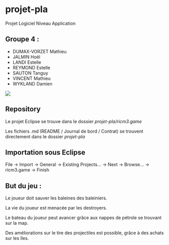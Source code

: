 # projet-pla
Projet Logiciel Niveau Application

## Groupe 4 : 
- DUMAX-VORZET Mathieu
- JALMIN Hoël
- LANDI Estelle
- REYMOND Estelle
- SAUTON Tanguy
- VINCENT Mathieu
- WYKLAND Damien

<img src="http://cairnsdiveadventures.com.au/wp-content/uploads/2011/04/Humpback.jpg">

## Repository
Le projet Eclipse se trouve dans le dossier *projet-pla/ricm3.game*

Les fichiers .md (README / Journal de bord / Contrat) se trouvent directement dans le dossier *projet-pla*



## Importation sous Eclipse
File -> Import -> General -> Existing Projects... -> Next -> Browse... -> ricm3.game -> Finish



## But du jeu :
Le joueur doit sauver les baleines des baleiniers.

La vie du joueur est menacée par les destroyers.

Le bateau du joueur peut avancer grâce aux nappes de pétrole se trouvant sur la map.

Des améliorations sur le tire des projectiles est possible, grâce à des achats sur les îles.
